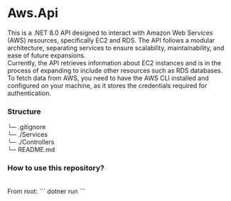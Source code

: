 # Aws.Api
This is a .NET 8.0 API designed to interact with Amazon Web Services (AWS) resources, specifically EC2 and RDS. The API follows a modular architecture, separating services to ensure scalability, maintainability, and ease of future expansions.
<br>
Currently, the API retrieves information about EC2 instances and is in the process of expanding to include other resources such as RDS databases. To fetch data from AWS, you need to have the AWS CLI installed and configured on your machine, as it stores the credentials required for authentication.

### Structure
└─ .gitignore <br>
└─ ./Services <br>
└─ ./Controllers <br>
└─ README.md <br>

### How to use this repository?

<br>
From root:
```
dotner run
```
